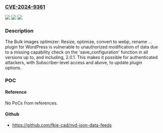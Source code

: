 ### [CVE-2024-9361](https://cve.mitre.org/cgi-bin/cvename.cgi?name=CVE-2024-9361)
![](https://img.shields.io/static/v1?label=Product&message=Bulk%20images%20optimizer%3A%20Resize%2C%20optimize%2C%20convert%20to%20webp%2C%20rename%20%E2%80%A6&color=blue)
![](https://img.shields.io/static/v1?label=Version&message=*%3C%3D%202.0.1%20&color=brighgreen)
![](https://img.shields.io/static/v1?label=Vulnerability&message=CWE-862%20Missing%20Authorization&color=brighgreen)

### Description

The Bulk images optimizer: Resize, optimize, convert to webp, rename … plugin for WordPress is vulnerable to unauthorized modification of data due to a missing capability check on the 'save_configuration' function in all versions up to, and including, 2.0.1. This makes it possible for authenticated attackers, with Subscriber-level access and above, to update plugin options.

### POC

#### Reference
No PoCs from references.

#### Github
- https://github.com/fkie-cad/nvd-json-data-feeds

